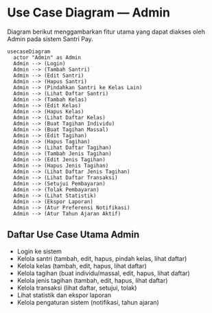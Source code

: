 # Use Case Diagram — Admin

Diagram berikut menggambarkan fitur utama yang dapat diakses oleh Admin pada sistem Santri Pay.

```mermaid
usecaseDiagram
  actor "Admin" as Admin
  Admin --> (Login)
  Admin --> (Tambah Santri)
  Admin --> (Edit Santri)
  Admin --> (Hapus Santri)
  Admin --> (Pindahkan Santri ke Kelas Lain)
  Admin --> (Lihat Daftar Santri)
  Admin --> (Tambah Kelas)
  Admin --> (Edit Kelas)
  Admin --> (Hapus Kelas)
  Admin --> (Lihat Daftar Kelas)
  Admin --> (Buat Tagihan Individu)
  Admin --> (Buat Tagihan Massal)
  Admin --> (Edit Tagihan)
  Admin --> (Hapus Tagihan)
  Admin --> (Lihat Daftar Tagihan)
  Admin --> (Tambah Jenis Tagihan)
  Admin --> (Edit Jenis Tagihan)
  Admin --> (Hapus Jenis Tagihan)
  Admin --> (Lihat Daftar Jenis Tagihan)
  Admin --> (Lihat Daftar Transaksi)
  Admin --> (Setujui Pembayaran)
  Admin --> (Tolak Pembayaran)
  Admin --> (Lihat Statistik)
  Admin --> (Ekspor Laporan)
  Admin --> (Atur Preferensi Notifikasi)
  Admin --> (Atur Tahun Ajaran Aktif)
```

## Daftar Use Case Utama Admin
- Login ke sistem
- Kelola santri (tambah, edit, hapus, pindah kelas, lihat daftar)
- Kelola kelas (tambah, edit, hapus, lihat daftar)
- Kelola tagihan (buat individu/massal, edit, hapus, lihat daftar)
- Kelola jenis tagihan (tambah, edit, hapus, lihat daftar)
- Kelola transaksi (lihat daftar, setujui, tolak)
- Lihat statistik dan ekspor laporan
- Kelola pengaturan sistem (notifikasi, tahun ajaran) 